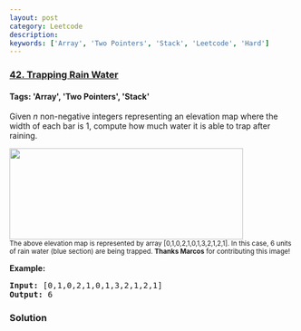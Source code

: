 ```yaml
---
layout: post
category: Leetcode
description: 
keywords: ['Array', 'Two Pointers', 'Stack', 'Leetcode', 'Hard']
---
```

### [42. Trapping Rain Water](https://leetcode.com/problems/trapping-rain-water)

#### Tags: 'Array', 'Two Pointers', 'Stack'

<div class="content__u3I1 question-content__JfgR"><div><p>Given <em>n</em> non-negative integers representing an elevation map where the width of each bar is 1, compute how much water it is able to trap after raining.</p>
<p><img src="https://assets.leetcode.com/uploads/2018/10/22/rainwatertrap.png" style="width: 412px; height: 161px;"/><br/>
<small>The above elevation map is represented by array [0,1,0,2,1,0,1,3,2,1,2,1]. In this case, 6 units of rain water (blue section) are being trapped. <strong>Thanks Marcos</strong> for contributing this image!</small></p>
<p><strong>Example:</strong></p>
<pre><strong>Input:</strong> [0,1,0,2,1,0,1,3,2,1,2,1]
<strong>Output:</strong> 6</pre>
</div></div>

### Solution
